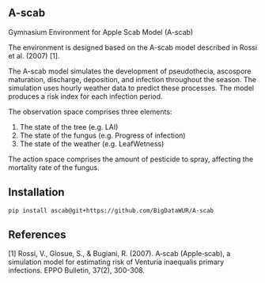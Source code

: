 ## A-scab

Gymnasium Environment for Apple Scab Model (A-scab)

The environment is designed based on the A-scab model described in Rossi et al. (2007) [1].

The A-scab model simulates the development of pseudothecia, ascospore maturation, discharge, deposition,
and infection throughout the season. The simulation uses hourly weather data to predict these processes.
The model produces a risk index for each infection period.

The observation space comprises three elements:
1. The state of the tree (e.g. LAI)
2. The state of the fungus (e.g. Progress of infection)
3. The state of the weather (e.g. LeafWetness)

The action space comprises the amount of pesticide to spray, affecting the mortality rate of the fungus.

## Installation

```
pip install ascab@git+https://github.com/BigDataWUR/A-scab
```

## References
[1] Rossi, V., Giosue, S., & Bugiani, R. (2007). A‐scab (Apple‐scab), a simulation model for estimating
risk of Venturia inaequalis primary infections. EPPO Bulletin, 37(2), 300-308.